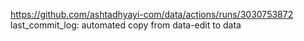 https://github.com/ashtadhyayi-com/data/actions/runs/3030753872
last_commit_log: automated copy from data-edit to data
